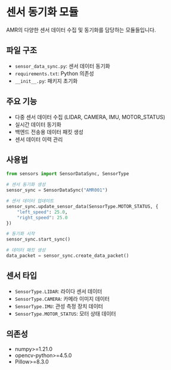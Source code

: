 # 센서 동기화 모듈

AMR의 다양한 센서 데이터 수집 및 동기화를 담당하는 모듈들입니다.

## 파일 구조

- `sensor_data_sync.py`: 센서 데이터 동기화
- `requirements.txt`: Python 의존성
- `__init__.py`: 패키지 초기화

## 주요 기능

- 다중 센서 데이터 수집 (LIDAR, CAMERA, IMU, MOTOR_STATUS)
- 실시간 데이터 동기화
- 백엔드 전송용 데이터 패킷 생성
- 센서 데이터 이력 관리

## 사용법

```python
from sensors import SensorDataSync, SensorType

# 센서 동기화 생성
sensor_sync = SensorDataSync("AMR001")

# 센서 데이터 업데이트
sensor_sync.update_sensor_data(SensorType.MOTOR_STATUS, {
    "left_speed": 25.0,
    "right_speed": 25.0
})

# 동기화 시작
sensor_sync.start_sync()

# 데이터 패킷 생성
data_packet = sensor_sync.create_data_packet()
```

## 센서 타입

- `SensorType.LIDAR`: 라이다 센서 데이터
- `SensorType.CAMERA`: 카메라 이미지 데이터
- `SensorType.IMU`: 관성 측정 장치 데이터
- `SensorType.MOTOR_STATUS`: 모터 상태 데이터

## 의존성

- numpy>=1.21.0
- opencv-python>=4.5.0
- Pillow>=8.3.0
